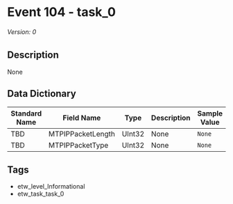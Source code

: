 # Event 104 - task_0
###### Version: 0

## Description
None

## Data Dictionary
|Standard Name|Field Name|Type|Description|Sample Value|
|---|---|---|---|---|
|TBD|MTPIPPacketLength|UInt32|None|`None`|
|TBD|MTPIPPacketType|UInt32|None|`None`|

## Tags
* etw_level_Informational
* etw_task_task_0